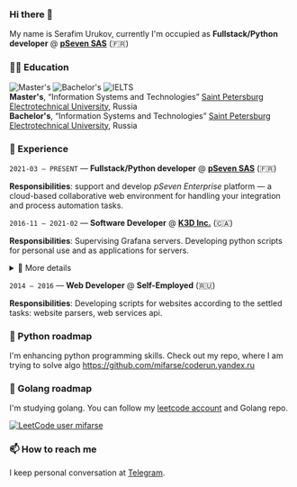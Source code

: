 ### Hi there 👋
My name is Serafim Urukov, currently I'm occupied as **Fullstack/Python developer** @ [**pSeven SAS**](https://pseven.io/) (🇫🇷)

### 👨‍🎓 Education
![Master's](https://img.shields.io/badge/Master's-2021-crimson) ![Bachelor's](https://img.shields.io/badge/Bachelor's-2019-teal) ![IELTS](https://img.shields.io/badge/IELTS-6.5-inactive)  
**Master's**, “Information Systems and Technologies” [Saint Petersburg Electrotechnical University](https://etu.ru/en/university/), Russia  
**Bachelor's**, “Information Systems and Technologies” [Saint Petersburg Electrotechnical University](https://etu.ru/en/university/), Russia

### 📜 Experience

`2021-03 – PRESENT` — **Fullstack/Python developer** @ [**pSeven SAS**](https://pseven.io/) (🇫🇷)

**Responsibilities**: support and develop _pSeven Enterprise_ platform — a cloud-based collaborative web environment for handling your integration and process automation tasks. 

`2016-11 – 2021-02` — **Software Developer** @ [**K3D Inc.**](https://k3d.ca/) (🇨🇦)

**Responsibilities**: Supervising Grafana servers. Developing python scripts for personal use and as applications for servers. 
<details>
  <summary>👀 More details</summary>
  
-	Created and maintained OPC server configuration for 80 online PLC systems.
    -	Automated KEPWare KEPServerEX configuration XML creation using XSLT script converting proprietary PLC configuration. 
    -	Configured OPC server to store real-time tag data into InfluxDB using REST.
-	Created and maintained Grafana website for 80 remote PLC systems.
    -	Automated Grafana deployment using Python, bash and Grafonnet (JSONnet)
    -	Automated creation of Grafana alerts and set up notifications routing to messengers.
    -	Automated generation of Grafana dashboards (Grafonnet).
    -	Set up environments for Grafana user to supervise data of multi storey buildings.
    -	Optimized every influxql query to increase Grafana dashboard loading time (cleaning, down sampling, aggregation). 
-	Built JSON import/export Excel add-in for standalone files and MongoDB using VBA.
    -	Add-in was possible to process folded dictionary structures and list of dictionaries. It worked with Excel 2013 and modern Excel versions.
-	Built a platform for PLC source code generation using Python and JSON.
    -	Implemented flexible configuration to generalize process of creating new building config file.
    -	Designed 10 modules for processing building data. Each module is responsible for populating data using specific algorithm.
    -	Implemented import python packages while running.
    -	Profound PLC variable processing based on plc properties. Including calculation variable sizes and addressing, module selection.
-	Wrote firmware for valve controller on STM32 platform using embedded C
    -	Communication with Panasonic PLC via MEWTOCOL.
    -	Reported telemetry using MQTT. Stats are available to view in Grafana.
    -	Software based on FreeRTOS.
    -	Implemented multi-threading, prevented most common emergency cases.
-	Developed software for initializing thermostats remotely.
    -	Source code of the software is C#, application is compiled for Windows platform.
    -	Software is designed to transfer json-serialized identification data to thermostats using UDP protocol.
</details>


`2014 – 2016` — **Web Developer** @ **Self-Employed** (🇷🇺)

**Responsibilities**: Developing scripts for websites according to the settled tasks: website parsers, web services api.

### 🐍 Python roadmap
I'm enhancing python programming skills. Check out my repo, where I am trying to solve algo https://github.com/mifarse/coderun.yandex.ru

### 📘 Golang roadmap
I'm studying golang.
You can follow my [leetcode account](https://leetcode.com/mifarse/) and Golang repo.

[![LeetCode user mifarse](https://img.shields.io/badge/dynamic/json?style=flat&labelColor=black&color=%23ffa116&label=Solved&query=solvedOverTotal&url=https%3A%2F%2Fbadge.xyli.tech/%2Fapi%2Fusers%2Fmifarse&logo=leetcode&logoColor=yellow)](https://leetcode.com/mifarse/)


### 📫 How to reach me
I keep personal conversation at [Telegram](https://t.me/mifarse).

<!--
**mifarse/mifarse** is a ✨ _special_ ✨ repository because its `README.md` (this file) appears on your GitHub profile.

Here are some ideas to get you started:

- 🔭 I’m currently working on ...
- 🌱 I’m currently learning ...
- 👯 I’m looking to collaborate on ...
- 🤔 I’m looking for help with ...
- 💬 Ask me about ...
- 📫 How to reach me: ...
- 😄 Pronouns: ...
- ⚡ Fun fact: ...
-->
